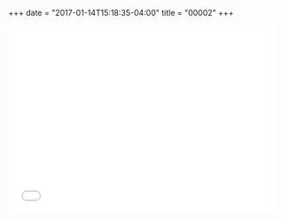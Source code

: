 +++
date = "2017-01-14T15:18:35-04:00"
title = "00002"
+++

<iframe src="//giphy.com/embed/l0Ex4ryMprAChLNg4?html5=true"
        width="480"
        height="340"
        frameBorder="0"
        class="giphy-embed"
        allowFullScreen
>
</iframe>
